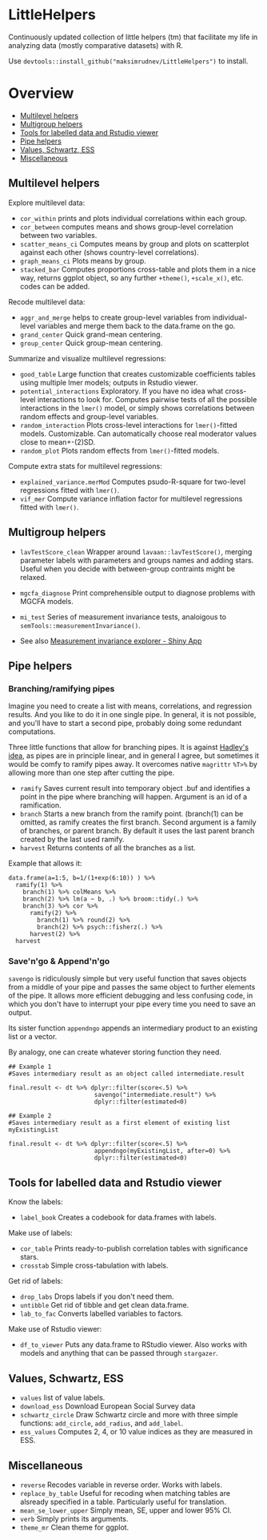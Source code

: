 

# LittleHelpers

Continuously updated collection of little helpers (tm) that facilitate my life in analyzing data (mostly comparative datasets) with R.


Use `devtools::install_github("maksimrudnev/LittleHelpers")` to install.

# Overview

- [Multilevel helpers](#multilevel-helpers)
- [Multigroup helpers](#multigroup-helpers)
- [Tools for labelled data and Rstudio viewer](#tools-for-labelled-data-and-rstudio-viewer)
- [Pipe helpers](#pipe-helpers)
- [Values, Schwartz, ESS](#values-schwartz-ess)
- [Miscellaneous](#miscellaneous)

## Multilevel helpers

Explore multilevel data:

- `cor_within` prints and plots individual correlations within each group.
- `cor_between` computes means and shows group-level correlation between two variables.
- `scatter_means_ci` Computes means by group and plots on scatterplot against each other (shows country-level correlations).
- `graph_means_ci` Plots means by group.
- `stacked_bar` Computes proportions cross-table and plots them in a nice way, returns ggplot object, so any further `+theme()`, `+scale_x()`, etc. codes can be added.

Recode multilevel data:

- `aggr_and_merge` helps to create group-level variables from individual-level variables and merge them back to the data.frame on the go.
- `grand_center` Quick grand-mean centering.
- `group_center` Quick group-mean centering.

Summarize and visualize multilevel regressions:

- `good_table` Large function that creates customizable coefficients tables using multiple lmer models; outputs in Rstudio viewer.
- `potential_interactions` Exploratory. If you have no idea what cross-level interactions to look for. Computes pairwise tests of all the possible interactions in the `lmer()` model, or simply shows correlations between random effects and group-level variables.
- `random_interaction` Plots cross-level interactions for `lmer()`-fitted models. Customizable. Can automatically choose real moderator values close to mean+-(2)SD.
- `random_plot` Plots random effects from `lmer()`-fitted models.


Compute extra stats for multilevel regressions:

- `explained_variance.merMod` Computes psudo-R-square for two-level regressions fitted with `lmer()`.
- `vif_mer` Compute variance inflation factor for multilevel regressions fitted with `lmer()`.


## Multigroup helpers

- `lavTestScore_clean` Wrapper around `lavaan::lavTestScore()`, merging parameter labels with parameters and groups names and adding stars. Useful when you decide with between-group contraints might be relaxed.
- `mgcfa_diagnose` Print comprehensible output to diagnose problems with MGCFA models.
- `mi_test` Series of measurement invariance tests, analoigous to `semTools::measurementInvariance()`.

- See also [Measurement invariance explorer - Shiny App](https://github.com/MaksimRudnev/MIE)

## Pipe helpers

### Branching/ramifying pipes

Imagine you need to create a list with means, correlations, and regression results. And you like to do it in one single pipe. In general, it is not possible, and you'll have to start a second pipe, probably doing some redundant computations.

Three little functions that allow for branching pipes. It is against [Hadley's idea](http://r4ds.had.co.nz/pipes.html#when-not-to-use-the-pipe), as pipes are in principle linear, and in general I agree, but sometimes it would be comfy to ramify pipes away. It overcomes native `magrittr` `%T>%` by allowing more than one step after cutting the pipe.

- `ramify` Saves current result into temporary object .buf and identifies a point in the pipe where branching will happen. Argument is an id of a ramification.
- `branch` Starts a new branch from the ramify point. (branch(1) can be omitted, as ramify creates the first branch. Second argument is a family of branches, or parent branch. By default it uses the last parent branch created by the last used ramify.
- `harvest` Returns contents of all the branches as a list.

Example that allows it:

```
data.frame(a=1:5, b=1/(1+exp(6:10)) ) %>%
  ramify(1) %>%
    branch(1) %>% colMeans %>% 
    branch(2) %>% lm(a ~ b, .) %>% broom::tidy(.) %>% 
    branch(3) %>% cor %>%
      ramify(2) %>%
        branch(1) %>% round(2) %>%
        branch(2) %>% psych::fisherz(.) %>%
      harvest(2) %>%
  harvest
```



### Save'n'go & Append'n'go

`savengo` is ridiculously  simple but very useful function that saves objects from a middle of your pipe and passes the same object to further elements of the pipe. It allows more efficient debugging and less confusing code, in which you don't have to interrupt your pipe every time you need to save an output.

Its sister function `appendngo` appends an intermediary product to an existing list or a vector.

By analogy, one can create whatever storing function they need.



```
## Example 1
#Saves intermediary result as an object called intermediate.result

final.result <- dt %>% dplyr::filter(score<.5) %>%
                        savengo("intermediate.result") %>% 
                        dplyr::filter(estimated<0)
  
## Example 2
#Saves intermediary result as a first element of existing list myExistingList

final.result <- dt %>% dplyr::filter(score<.5) %>%
                        appendngo(myExistingList, after=0) %>% 
                        dplyr::filter(estimated<0)
```

## Tools for labelled data and Rstudio viewer

Know the labels:

- `label_book` Creates a codebook for data.frames with labels.

Make use of labels: 

- `cor_table` Prints ready-to-publish correlation tables with significance stars.
- `crosstab` Simple cross-tabulation with labels.

Get rid of labels:

- `drop_labs` Drops labels if you don't need them.
- `untibble` Get rid of tibble and get clean data.frame.
- `lab_to_fac` Converts labelled variables to factors.

Make use of Rstudio viewer:

- `df_to_viewer` Puts any data.frame to RStudio viewer. Also works with models and anything that can be passed through `stargazer`.


## Values, Schwartz, ESS

- `values` list of value labels.
- `download_ess` Download European Social Survey data
- `schwartz_circle` Draw Schwartz circle and more with three simple functions: `add_circle`, `add_radius`, and `add_label`.
- `ess_values` Computes 2, 4, or 10 value indices as they are measured in ESS.

## Miscellaneous

- `reverse` Recodes variable in reverse order. Works with labels.
- `replace_by_table` Useful for recoding when matching tables are alsready specified in a table. Particularly useful for translation.
- `mean_se_lower_upper` Simply mean, SE, upper and lower 95% CI.
- `verb` Simply prints its arguments.
- `theme_mr` Clean theme for ggplot.
